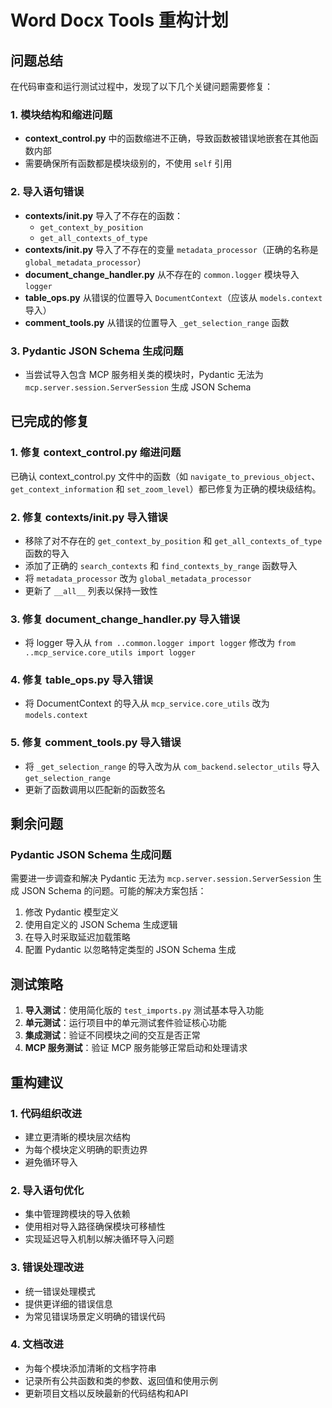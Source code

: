 # Word Docx Tools 重构计划

## 问题总结

在代码审查和运行测试过程中，发现了以下几个关键问题需要修复：

### 1. 模块结构和缩进问题

- **context_control.py** 中的函数缩进不正确，导致函数被错误地嵌套在其他函数内部
- 需要确保所有函数都是模块级别的，不使用 `self` 引用

### 2. 导入语句错误

- **contexts/__init__.py** 导入了不存在的函数：
  - `get_context_by_position`
  - `get_all_contexts_of_type`
- **contexts/__init__.py** 导入了不存在的变量 `metadata_processor`（正确的名称是 `global_metadata_processor`）
- **document_change_handler.py** 从不存在的 `common.logger` 模块导入 `logger`
- **table_ops.py** 从错误的位置导入 `DocumentContext`（应该从 `models.context` 导入）
- **comment_tools.py** 从错误的位置导入 `_get_selection_range` 函数

### 3. Pydantic JSON Schema 生成问题

- 当尝试导入包含 MCP 服务相关类的模块时，Pydantic 无法为 `mcp.server.session.ServerSession` 生成 JSON Schema

## 已完成的修复

### 1. 修复 context_control.py 缩进问题

已确认 context_control.py 文件中的函数（如 `navigate_to_previous_object`、`get_context_information` 和 `set_zoom_level`）都已修复为正确的模块级结构。

### 2. 修复 contexts/__init__.py 导入错误

- 移除了对不存在的 `get_context_by_position` 和 `get_all_contexts_of_type` 函数的导入
- 添加了正确的 `search_contexts` 和 `find_contexts_by_range` 函数导入
- 将 `metadata_processor` 改为 `global_metadata_processor`
- 更新了 `__all__` 列表以保持一致性

### 3. 修复 document_change_handler.py 导入错误

- 将 logger 导入从 `from ..common.logger import logger` 修改为 `from ..mcp_service.core_utils import logger`

### 4. 修复 table_ops.py 导入错误

- 将 DocumentContext 的导入从 `mcp_service.core_utils` 改为 `models.context`

### 5. 修复 comment_tools.py 导入错误

- 将 `_get_selection_range` 的导入改为从 `com_backend.selector_utils` 导入 `get_selection_range`
- 更新了函数调用以匹配新的函数签名

## 剩余问题

### Pydantic JSON Schema 生成问题

需要进一步调查和解决 Pydantic 无法为 `mcp.server.session.ServerSession` 生成 JSON Schema 的问题。可能的解决方案包括：

1. 修改 Pydantic 模型定义
2. 使用自定义的 JSON Schema 生成逻辑
3. 在导入时采取延迟加载策略
4. 配置 Pydantic 以忽略特定类型的 JSON Schema 生成

## 测试策略

1. **导入测试**：使用简化版的 `test_imports.py` 测试基本导入功能
2. **单元测试**：运行项目中的单元测试套件验证核心功能
3. **集成测试**：验证不同模块之间的交互是否正常
4. **MCP 服务测试**：验证 MCP 服务能够正常启动和处理请求

## 重构建议

### 1. 代码组织改进

- 建立更清晰的模块层次结构
- 为每个模块定义明确的职责边界
- 避免循环导入

### 2. 导入语句优化

- 集中管理跨模块的导入依赖
- 使用相对导入路径确保模块可移植性
- 实现延迟导入机制以解决循环导入问题

### 3. 错误处理改进

- 统一错误处理模式
- 提供更详细的错误信息
- 为常见错误场景定义明确的错误代码

### 4. 文档改进

- 为每个模块添加清晰的文档字符串
- 记录所有公共函数和类的参数、返回值和使用示例
- 更新项目文档以反映最新的代码结构和API